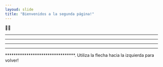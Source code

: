 ```yaml
---
layoud: slide
title: "Bienvenidos a la segunda página!"
---
```

:man_teacher:
***************************************************
***************************************************
***************************************************
****************************************************
*********************************.
Utiliza la flecha hacia la izquierda para volver!
